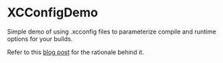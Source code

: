 # XCConfigDemo

Simple demo of using .xcconfig files to parameterize compile and runtime options for your builds.

Refer to this [blog post](https://pfandrade.me/blog/taming-build-variants-with-xcode-configuration-files/) for the rationale behind it.

